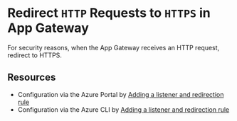 # Redirect `HTTP` Requests to `HTTPS` in App Gateway
For security reasons, when the App Gateway receives an HTTP request, redirect to HTTPS.

## Resources
- Configuration via the Azure Portal by [Adding a listener and redirection rule](https://docs.microsoft.com/en-us/azure/application-gateway/redirect-http-to-https-portal#add-a-listener-and-redirection-rule)
- Configuration via the Azure CLI by [Adding a listener and redirection rule](https://docs.microsoft.com/en-us/azure/application-gateway/redirect-http-to-https-cli#add-a-listener-and-redirection-rule)    